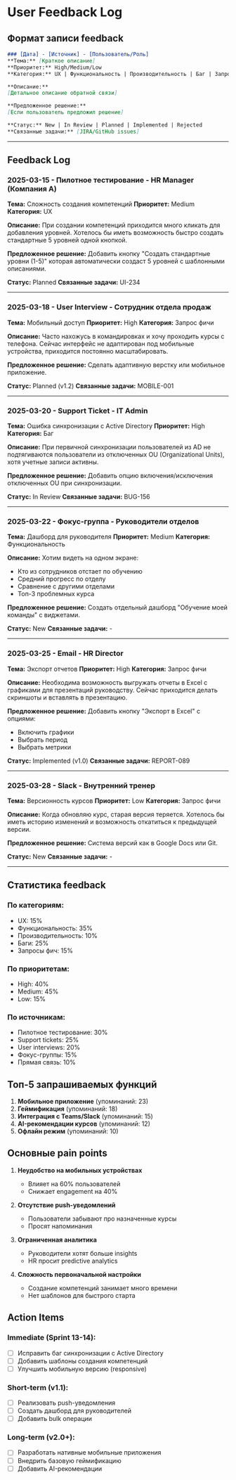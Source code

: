 # User Feedback Log

## Формат записи feedback

```markdown
### [Дата] - [Источник] - [Пользователь/Роль]
**Тема:** [Краткое описание]
**Приоритет:** High/Medium/Low
**Категория:** UX | Функциональность | Производительность | Баг | Запрос фичи

**Описание:**
[Детальное описание обратной связи]

**Предложенное решение:**
[Если пользователь предложил решение]

**Статус:** New | In Review | Planned | Implemented | Rejected
**Связанные задачи:** [JIRA/GitHub issues]
```

---

## Feedback Log

### 2025-03-15 - Пилотное тестирование - HR Manager (Компания А)
**Тема:** Сложность создания компетенций
**Приоритет:** Medium
**Категория:** UX

**Описание:**
При создании компетенций приходится много кликать для добавления уровней. Хотелось бы иметь возможность быстро создать стандартные 5 уровней одной кнопкой.

**Предложенное решение:**
Добавить кнопку "Создать стандартные уровни (1-5)" которая автоматически создаст 5 уровней с шаблонными описаниями.

**Статус:** Planned
**Связанные задачи:** UI-234

---

### 2025-03-18 - User Interview - Сотрудник отдела продаж
**Тема:** Мобильный доступ
**Приоритет:** High
**Категория:** Запрос фичи

**Описание:**
Часто нахожусь в командировках и хочу проходить курсы с телефона. Сейчас интерфейс не адаптирован под мобильные устройства, приходится постоянно масштабировать.

**Предложенное решение:**
Сделать адаптивную верстку или мобильное приложение.

**Статус:** Planned (v1.2)
**Связанные задачи:** MOBILE-001

---

### 2025-03-20 - Support Ticket - IT Admin
**Тема:** Ошибка синхронизации с Active Directory
**Приоритет:** High
**Категория:** Баг

**Описание:**
При первичной синхронизации пользователей из AD не подтягиваются пользователи из отключенных OU (Organizational Units), хотя учетные записи активны.

**Предложенное решение:**
Добавить опцию включения/исключения отключенных OU при синхронизации.

**Статус:** In Review
**Связанные задачи:** BUG-156

---

### 2025-03-22 - Фокус-группа - Руководители отделов
**Тема:** Дашборд для руководителя
**Приоритет:** Medium
**Категория:** Функциональность

**Описание:**
Хотим видеть на одном экране:
- Кто из сотрудников отстает по обучению
- Средний прогресс по отделу
- Сравнение с другими отделами
- Топ-3 проблемных курса

**Предложенное решение:**
Создать отдельный дашборд "Обучение моей команды" с виджетами.

**Статус:** New
**Связанные задачи:** -

---

### 2025-03-25 - Email - HR Director
**Тема:** Экспорт отчетов
**Приоритет:** High
**Категория:** Запрос фичи

**Описание:**
Необходима возможность выгружать отчеты в Excel с графиками для презентаций руководству. Сейчас приходится делать скриншоты и вставлять в презентацию.

**Предложенное решение:**
Добавить кнопку "Экспорт в Excel" с опциями:
- Включить графики
- Выбрать период
- Выбрать метрики

**Статус:** Implemented (v1.0)
**Связанные задачи:** REPORT-089

---

### 2025-03-28 - Slack - Внутренний тренер
**Тема:** Версионность курсов
**Приоритет:** Low
**Категория:** Запрос фичи

**Описание:**
Когда обновляю курс, старая версия теряется. Хотелось бы иметь историю изменений и возможность откатиться к предыдущей версии.

**Предложенное решение:**
Система версий как в Google Docs или Git.

**Статус:** New
**Связанные задачи:** -

---

## Статистика feedback

### По категориям:
- UX: 15%
- Функциональность: 35%
- Производительность: 10%
- Баги: 25%
- Запросы фич: 15%

### По приоритетам:
- High: 40%
- Medium: 45%
- Low: 15%

### По источникам:
- Пилотное тестирование: 30%
- Support tickets: 25%
- User interviews: 20%
- Фокус-группы: 15%
- Прямая связь: 10%

## Топ-5 запрашиваемых функций

1. **Мобильное приложение** (упоминаний: 23)
2. **Геймификация** (упоминаний: 18)
3. **Интеграция с Teams/Slack** (упоминаний: 15)
4. **AI-рекомендации курсов** (упоминаний: 12)
5. **Офлайн режим** (упоминаний: 10)

## Основные pain points

1. **Неудобство на мобильных устройствах**
   - Влияет на 60% пользователей
   - Снижает engagement на 40%

2. **Отсутствие push-уведомлений**
   - Пользователи забывают про назначенные курсы
   - Просят напоминания

3. **Ограниченная аналитика**
   - Руководители хотят больше insights
   - HR просит predictive analytics

4. **Сложность первоначальной настройки**
   - Создание компетенций занимает много времени
   - Нет шаблонов для быстрого старта

## Action Items

### Immediate (Sprint 13-14):
- [ ] Исправить баг синхронизации с Active Directory
- [ ] Добавить шаблоны создания компетенций
- [ ] Улучшить мобильную версию (responsive)

### Short-term (v1.1):
- [ ] Реализовать push-уведомления
- [ ] Создать дашборд для руководителей
- [ ] Добавить bulk операции

### Long-term (v2.0+):
- [ ] Разработать нативные мобильные приложения
- [ ] Внедрить базовую геймификацию
- [ ] Добавить AI-рекомендации 